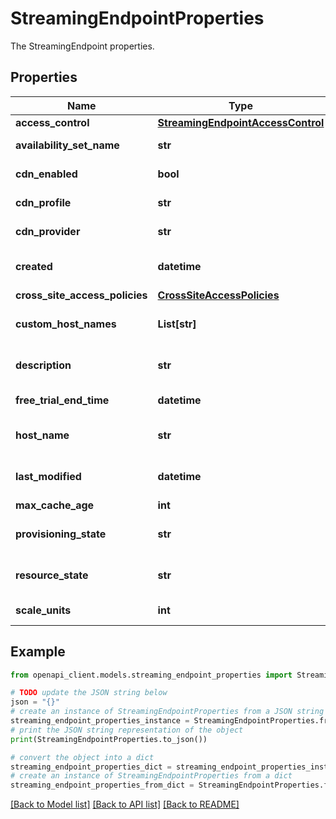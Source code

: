 # StreamingEndpointProperties

The StreamingEndpoint properties.

## Properties

Name | Type | Description | Notes
------------ | ------------- | ------------- | -------------
**access_control** | [**StreamingEndpointAccessControl**](StreamingEndpointAccessControl.md) |  | [optional] 
**availability_set_name** | **str** | AvailabilitySet name | [optional] 
**cdn_enabled** | **bool** | The CDN enabled flag. | [optional] 
**cdn_profile** | **str** | The CDN profile name. | [optional] 
**cdn_provider** | **str** | The CDN provider name. | [optional] 
**created** | **datetime** | The exact time the StreamingEndpoint was created. | [optional] [readonly] 
**cross_site_access_policies** | [**CrossSiteAccessPolicies**](CrossSiteAccessPolicies.md) |  | [optional] 
**custom_host_names** | **List[str]** | The custom host names of the StreamingEndpoint | [optional] 
**description** | **str** | The StreamingEndpoint description. | [optional] 
**free_trial_end_time** | **datetime** | The free trial expiration time. | [optional] [readonly] 
**host_name** | **str** | The StreamingEndpoint host name. | [optional] [readonly] 
**last_modified** | **datetime** | The exact time the StreamingEndpoint was last modified. | [optional] [readonly] 
**max_cache_age** | **int** | Max cache age | [optional] 
**provisioning_state** | **str** | The provisioning state of the StreamingEndpoint. | [optional] [readonly] 
**resource_state** | **str** | The resource state of the StreamingEndpoint. | [optional] [readonly] 
**scale_units** | **int** | The number of scale units. | [optional] 

## Example

```python
from openapi_client.models.streaming_endpoint_properties import StreamingEndpointProperties

# TODO update the JSON string below
json = "{}"
# create an instance of StreamingEndpointProperties from a JSON string
streaming_endpoint_properties_instance = StreamingEndpointProperties.from_json(json)
# print the JSON string representation of the object
print(StreamingEndpointProperties.to_json())

# convert the object into a dict
streaming_endpoint_properties_dict = streaming_endpoint_properties_instance.to_dict()
# create an instance of StreamingEndpointProperties from a dict
streaming_endpoint_properties_from_dict = StreamingEndpointProperties.from_dict(streaming_endpoint_properties_dict)
```
[[Back to Model list]](../README.md#documentation-for-models) [[Back to API list]](../README.md#documentation-for-api-endpoints) [[Back to README]](../README.md)


